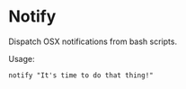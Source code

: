 # Notify
Dispatch OSX notifications from bash scripts.


Usage:


```
notify "It's time to do that thing!"

```

